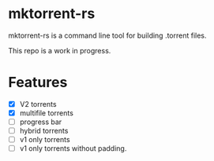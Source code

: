 # mktorrent-rs

mktorrent-rs is a command line tool for building .torrent files.

This repo is a work in progress.

# Features

- [x] V2 torrents
- [x] multifile torrents
- [ ] progress bar
- [ ] hybrid torrents
- [ ] v1 only torrents
- [ ] v1 only torrents without padding.
